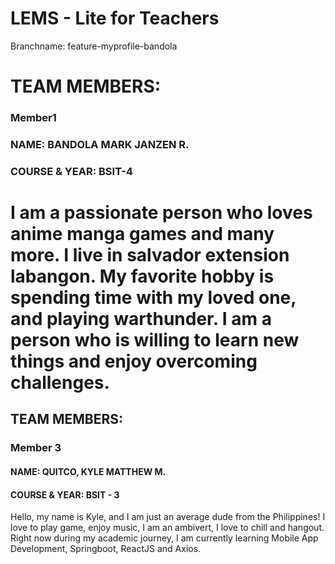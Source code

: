 # LEMS - Lite for Teachers


Branchname: feature-myprofile-bandola

# TEAM MEMBERS:

### Member1
### NAME: BANDOLA MARK JANZEN R.
### COURSE & YEAR: BSIT-4

I am a passionate person who loves anime manga games and many more. I live in salvador extension labangon. My favorite hobby is spending time with my loved one, and playing warthunder. I am a person who is willing to learn new things and enjoy overcoming challenges.
=======
## TEAM MEMBERS:

### Member 3
#### NAME: QUITCO, KYLE MATTHEW M.
#### COURSE & YEAR: BSIT - 3

Hello, my name is Kyle, and I am just an average dude from the Philippines! I love to play game, enjoy music, I am an ambivert, I love to chill and hangout. Right now during my academic journey, I am currently learning Mobile App Development, Springboot, ReactJS and Axios.

